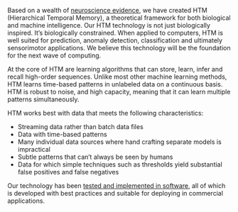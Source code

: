 ---
---

[apps]:   /applications/
[neuro]:  /neuroscience-research/

Based on a wealth of [neuroscience evidence][neuro], we have created HTM
(Hierarchical Temporal Memory), a theoretical framework for both biological and
machine intelligence. Our HTM technology is not just biologically inspired. It’s
biologically constrained. When applied to computers, HTM is well suited for
prediction, anomaly detection, classification and ultimately sensorimotor
applications. We believe this technology will be the foundation for the next
wave of computing.

At the core of HTM are learning algorithms that can store, learn, infer and
recall high-order sequences. Unlike most other machine learning methods, HTM
learns time-based patterns in unlabeled data on a continuous basis. HTM is
robust to noise, and high capacity, meaning that it can learn multiple patterns
simultaneously.

HTM works best with data that meets the following characteristics:

* Streaming data rather than batch data files
* Data with time-based patterns
* Many individual data sources where hand crafting separate models is
  impractical
* Subtle patterns that can’t always be seen by humans
* Data for which simple techniques such as thresholds yield substantial false
  positives and false negatives

Our technology has been [tested and implemented in software][apps], all of which
is developed with best practices and suitable for deploying in commercial
applications.
